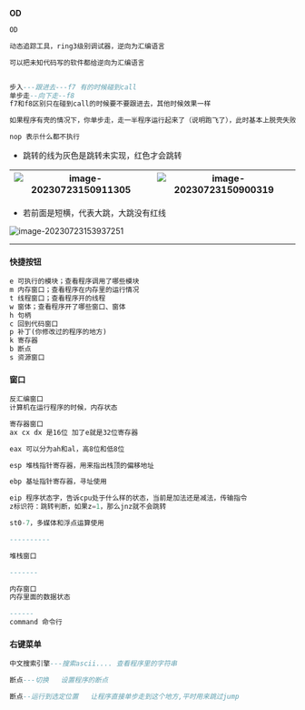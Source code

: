 **OD**

```sql
OD

动态追踪工具，ring3级别调试器，逆向为汇编语言

可以把未知代码写的软件都给逆向为汇编语言


步入---跟进去---f7 有的时候碰到call
单步走--向下走--f8
f7和f8区别只在碰到call的时候要不要跟进去，其他时候效果一样

如果程序有壳的情况下，你单步走，走一半程序运行起来了（说明跑飞了），此时基本上脱壳失败，重新开始

nop 表示什么都不执行
```

* 跳转的线为灰色是跳转未实现，红色才会跳转

| ![image-20230723150911305](https://raw.githubusercontent.com/LangLSs/Typora/main/img/202307231509342.png) | ![image-20230723150900319](https://raw.githubusercontent.com/LangLSs/Typora/main/img/202307231509361.png) |
| :----------------------------------------------------------: | ------------------------------------------------------------ |

* 若前面是短横，代表大跳，大跳没有红线

![image-20230723153937251](https://raw.githubusercontent.com/LangLSs/Typora/main/img/202307231539300.png)



---



#### 快捷按钮

```sql
e 可执行的模块；查看程序调用了哪些模块
m 内存窗口；查看程序在内存里的运行情况
t 线程窗口；查看程序开的线程
w 窗体；查看程序开了哪些窗口、窗体
h 句柄
c 回到代码窗口
p 补丁(你修改过的程序的地方)
k 寄存器
b 断点
s 资源窗口
```



#### 窗口

```sql
反汇编窗口
计算机在运行程序的时候，内存状态

寄存器窗口
ax cx dx 是16位 加了e就是32位寄存器

eax 可以分为ah和al，高8位和低8位

esp 堆栈指针寄存器，用来指出栈顶的偏移地址

ebp 基址指针寄存器，寻址使用

eip 程序状态字，告诉cpu处于什么样的状态，当前是加法还是减法，传输指令
z标识符：跳转判断，如果z=1，那么jnz就不会跳转

st0-7，多媒体和浮点运算使用

----------

堆栈窗口

-------

内存窗口
内存里面的数据状态

------
command 命令行
```



#### 右键菜单

```sql
中文搜索引擎---搜索ascii.... 查看程序里的字符串

断点---切换   设置程序的断点

断点--运行到选定位置   让程序直接单步走到这个地方,平时用来跳过jump
```

